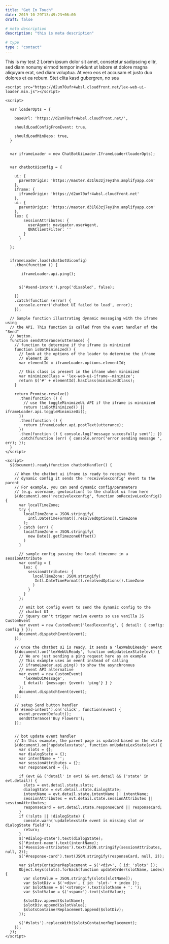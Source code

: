 ```yaml
---
title: "Get In Touch"
date: 2019-10-29T13:49:23+06:00
draft: false

# meta description
description: "this is meta description"

# type
type : "contact"
---
```

This is my test 2
Lorem ipsum dolor sit amet, consetetur sadipscing elitr, sed diam nonumy eirmod tempor invidunt ut labore et dolore magna aliquyam erat, sed diam voluptua. At vero eos et accusam et justo duo dolores et ea rebum. Stet clita kasd gubergren, no sea


	<script src="https://d2um70ufr4wbsl.cloudfront.net/lex-web-ui-loader.min.js"></script>

    <script>

      var loaderOpts = {

        baseUrl: 'https://d2um70ufr4wbsl.cloudfront.net/',

        shouldLoadConfigFromEvent: true,

        shouldLoadMinDeps: true,
      }


      var iframeLoader = new ChatBotUiLoader.IframeLoader(loaderOpts);


      var chatbotUiconfig = {

        ui: {         	
          parentOrigin: 'https://master.d31l63zj7ey1hm.amplifyapp.com'
        },
        iframe: {
          iframeOrigin: 'https://d2um70ufr4wbsl.cloudfront.net'
        },
		ui: {
          parentOrigin: 'https://master.d31l63zj7ey1hm.amplifyapp.com'
        },
        lex: {
            sessionAttributes: {
              userAgent: navigator.userAgent,
              QNAClientFilter: ''
            }
          }
       
      };


      iframeLoader.load(chatbotUiconfig)
        .then(function () {

           iframeLoader.api.ping();


          $('#send-intent').prop('disabled', false);

        })
        .catch(function (error) {
          console.error('chatbot UI failed to load', error);
        });

      // Sample function illustrating dynamic messaging with the iframe using
      // the API. This function is called from the event handler of the "Send"
      // button.
      function sendUtterance(utterance) {
        // function to determine if the iframe is minimized
        function isBotMinimized() {
          // look at the options of the loader to determine the iframe
          // element ID
          var elementId = iframeLoader.options.elementId;

          // this class is present in the iframe when minimized
          var minimizedClass = 'lex-web-ui-iframe--minimize';
          return $('#' + elementId).hasClass(minimizedClass);
        }

        return Promise.resolve()
          .then(function () {
            // use the toggleMinimizeUi API if the iframe is minimized
            return !isBotMinimized() || iframeLoader.api.toggleMinimizeUi();
          })
          .then(function () {
            return iframeLoader.api.postText(utterance);
          })
          .then(function () { console.log('message succesfully sent'); })
          .catch(function (err) { console.error('error sending message ', err); });
      }
    </script>

    <script>
      $(document).ready(function chatbotHandler() {

        // When the chatbot ui iframe is ready to receive the
        // dynamic config it sends the 'receivelexconfig' event to the parent
        // For example, you can send dynamic config/parameters
        // (e.g. username, geolocation) to the chatbot ui from here
        $(document).one('receivelexconfig', function onReceiveLexConfig() {
          var localTimeZone;
          try {
            localTimeZone = JSON.stringify(
              Intl.DateTimeFormat().resolvedOptions().timeZone
            );
          } catch (err) {
            localTimeZone = JSON.stringify(
              new Date().getTimezoneOffset()
            )
          }

          // sample config passing the local timezone in a sessionAttribute
          var config = {
            lex: {
              sessionAttributes: {
                localTimeZone: JSON.stringify(
                 Intl.DateTimeFormat().resolvedOptions().timeZone
                )
              }
            }
          };

          // emit bot config event to send the dynamic config to the
          // chatbot UI
          // jquery can't trigger native events so use vanilla JS CustomEvent
          var event = new CustomEvent('loadlexconfig', { detail: { config: config } });
          document.dispatchEvent(event);
        });

        // Once the chatbot UI is ready, it sends a 'lexWebUiReady' event
        $(document).on('lexWebUiReady', function onUpdateLexState(evt) {
          // We are just sending a ping request here as an example
          // This example uses an event instead of calling
          // iframeLoader.api.ping() to show the asynchronous
          // event API alternative
          var event = new CustomEvent(
            'lexWebUiMessage',
            { detail: {message: {event: 'ping'} } }
          );
          document.dispatchEvent(event);
        });

        // setup Send button handler
        $('#send-intent').on('click', function(event) {
          event.preventDefault();
          sendUtterance('Buy Flowers');
        });


        // bot update event handler
        // In this example, the parent page is updated based on the state
        $(document).on('updatelexstate', function onUpdateLexState(evt) {
          var slots = {};
          var dialogState = {};
          var intentName = '';
          var sessionAttributes = {};
          var responseCard = {};

          if (evt && ('detail' in evt) && evt.detail && ('state' in evt.detail)) {
            slots = evt.detail.state.slots;
            dialogState = evt.detail.state.dialogState;
            intentName = evt.detail.state.intentName || intentName;
            sessionAttributes = evt.detail.state.sessionAttributes || sessionAttributes;
            responseCard = evt.detail.state.responseCard || responseCard;
          }
          if (!slots || !dialogState) {
            console.warn('updatelexstate event is missing slot or dialogState field');
            return;
          }
          $('#dialog-state').text(dialogState);
          $('#intent-name').text(intentName);
          $('#session-attributes').text(JSON.stringify(sessionAttributes, null, 2));
          $('#response-card').text(JSON.stringify(responseCard, null, 2));

          var $slotsContainerReplacement = $('<div>', { id: 'slots' });
          Object.keys(slots).forEach(function updateOrder(slotName, index) {
            var slotValue = JSON.stringify(slots[slotName]);
            var $slotDiv = $('<div>', { id: 'slot-' + index });
            var $slotName = $('<strong>').text(slotName + ': ');
            var $slotValue = $('<span>').text(slotValue);

            $slotDiv.append($slotName);
            $slotDiv.append($slotValue);
            $slotsContainerReplacement.append($slotDiv);
          });

          $('#slots').replaceWith($slotsContainerReplacement);
        });
      });
    </script>